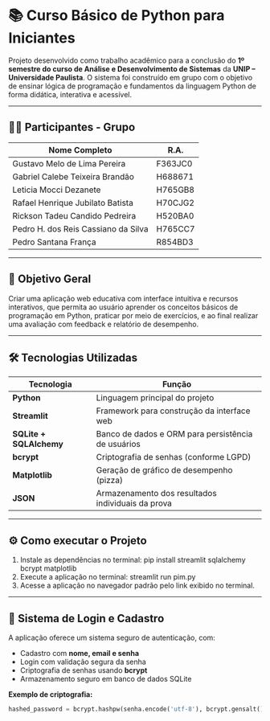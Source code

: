 # 📚 Curso Básico de Python para Iniciantes

Projeto desenvolvido como trabalho acadêmico para a conclusão do **1º semestre do curso de Análise e Desenvolvimento de Sistemas** da **UNIP – Universidade Paulista**. 
O sistema foi construído em grupo com o objetivo de ensinar lógica de programação e fundamentos da linguagem Python de forma didática, interativa e acessível.

---

## 🙏🏼 Participantes - Grupo

| Nome Completo                         | R.A.    |
|-------------------------------------|---------|
| Gustavo Melo de Lima Pereira         | F363JC0 |
| Gabriel Calebe Teixeira Brandão      | H688671 |
| Leticia Mocci Dezanete               | H765GB8 |
| Rafael Henrique Jubilato Batista     | H70CJG2 |
| Rickson Tadeu Candido Pedreira      | H520BA0 |
| Pedro H. dos Reis Cassiano da Silva | H765CC7 |
| Pedro Santana França | R854BD3 | 

---

## 🎯 Objetivo Geral

Criar uma aplicação web educativa com interface intuitiva e recursos interativos, que permita ao usuário aprender os conceitos básicos de programação em Python, praticar por meio de exercícios, e ao final realizar uma avaliação com feedback e relatório de desempenho.

---

## 🛠️ Tecnologias Utilizadas

| Tecnologia      | Função                                              |
|----------------|-----------------------------------------------------|
| **Python**      | Linguagem principal do projeto                      |
| **Streamlit**   | Framework para construção da interface web         |
| **SQLite + SQLAlchemy** | Banco de dados e ORM para persistência de usuários |
| **bcrypt**      | Criptografia de senhas (conforme LGPD)             |
| **Matplotlib**  | Geração de gráfico de desempenho (pizza)           |
| **JSON**        | Armazenamento dos resultados individuais da prova  |

---

## ⚙️ Como executar o Projeto

1. Instale as dependências
 no terminal:
 pip install streamlit sqlalchemy bcrypt matplotlib
2. Execute a aplicação
 no terminal:
 streamlit run pim.py
3. Acesse a aplicação no navegador padrão pelo link exibido no terminal.

---

## 🔐 Sistema de Login e Cadastro

A aplicação oferece um sistema seguro de autenticação, com:

- Cadastro com **nome, email e senha**
- Login com validação segura da senha
- Criptografia de senhas usando **bcrypt**
- Armazenamento seguro em banco de dados SQLite

**Exemplo de criptografia:**
```python
hashed_password = bcrypt.hashpw(senha.encode('utf-8'), bcrypt.gensalt()).decode('utf-8')
